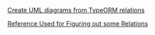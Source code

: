 [Create UML diagrams from TypeORM relations](https://github.com/eugene-manuilov/typeorm-uml)

[Reference Used for Figuring out some Relations](https://github.com/mattwelke/typeorm-postgres-example/blob/main/src/models/Appointment.ts)
